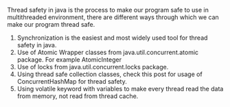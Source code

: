 Thread safety in java is the process to make our program safe to use in multithreaded environment, there are different ways through which we can make our program thread safe.

1. Synchronization is the easiest and most widely used tool for thread safety in java.
2. Use of Atomic Wrapper classes from java.util.concurrent.atomic package. For example AtomicInteger
3. Use of locks from java.util.concurrent.locks package.
4. Using thread safe collection classes, check this post for usage of ConcurrentHashMap for thread safety.
5. Using volatile keyword with variables to make every thread read the data from memory, not read from thread cache.

